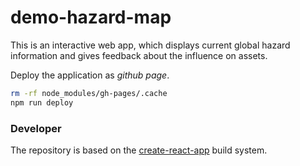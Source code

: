 # demo-hazard-map

This is an interactive web app, which displays current global hazard information and gives feedback about the influence on assets.

Deploy the application as _github page_.

```bash
rm -rf node_modules/gh-pages/.cache
npm run deploy
```

### Developer

The repository is based on the [create-react-app](https://github.com/facebook/create-react-app) build system.
